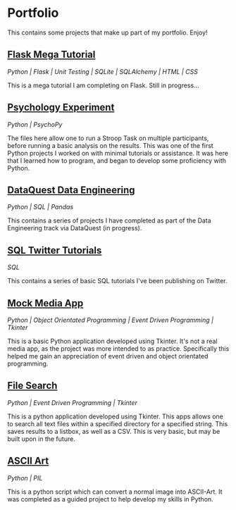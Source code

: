 # Portfolio

This contains some projects that make up part of my portfolio. Enjoy!

## [Flask Mega Tutorial](https://github.com/ABZ-Aaron/Microblog)

*Python | Flask | Unit Testing | SQLite | SQLAlchemy | HTML | CSS*

This is a mega tutorial I am completing on Flask. Still in progress...

## [Psychology Experiment](https://github.com/ABZ-Aaron/Experiment)

*Python | PsychoPy*

The files here allow one to run a Stroop Task on multiple participants, before running a basic analysis on the results. This was one of the first Python projects I worked on with minimal tutorials or assistance. It was here that I learned how to program, and began to develop some proficiency with Python. 

## [DataQuest Data Engineering](https://github.com/ABZ-Aaron/DataQuestDE)

*Python | SQL | Pandas*

This contains a series of projects I have completed as part of the Data Engineering track via DataQuest (in progress).

## [SQL Twitter Tutorials](https://github.com/ABZ-Aaron/SQL-Tutorials)

*SQL*

This contains a series of basic SQL tutorials I've been publishing on Twitter.

## [Mock Media App](https://github.com/ABZ-Aaron/MediaApp)

*Python | Object Orientated Programming | Event Driven Programming | Tkinter*

This is a basic Python application developed using Tkinter. It's not a real media app, as the project was more intended to as practice. Specifically this helped me gain an appreciation of event driven and object orientated programming. 

## [File Search](https://github.com/ABZ-Aaron/FileSearch/)

*Python | Event Driven Programming | Tkinter*

This is a python application developed using Tkinter. This apps allows one to search all text files within a specified directory for a specified string. This saves results to a listbox, as well as a CSV. This is very basic, but may be built upon in the future.

## [ASCII Art](https://github.com/ABZ-Aaron/ASCII)

*Python | PIL*

This is a python script which can convert a normal image into ASCII-Art. It was completed as a guided project to help develop my skills in Python.

